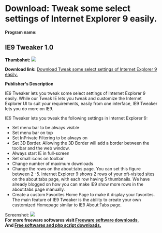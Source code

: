 # Download: Tweak some select settings of Internet Explorer 9 easily.

**Program name:**

## IE9 Tweaker 1.0

  
**Thumbshot:** ![](http://www.freewarefiles.com/screenshot/ie9tweaker_md.jpg)   
  
**Download link:** [Download Tweak some select settings of Internet Explorer 9 easily.](http://freesoftwares.boysofts.com/IE9-Tweaker_program_60766.html)  
  


**Publisher's Description**  
  


IE9 Tweaker lets you tweak some select settings of Internet Explorer 9 easily. While our Tweak IE lets you tweak and customize the Internet Explorer UI to suit your requirements, easily from one interface, IE9 Tweaker lets you do more on IE9. 

IE9 Tweaker lets you tweak the following settings in Internet Explorer 9:

  * Set menu bar to be always visible 
  * Set menu bar on top 
  * Set InPrivate Filtering to be always on 
  * Set 3D Border. Allowing the 3D Border will add a border between the toolbar and the web window. 
  * Always start IE in full-screen 
  * Set small icons on toolbar 
  * Change number of maximum downloads 
  * Change the rows on the about:tabs page. You can set this figure between 2 -5. Internet Explorer 9 shows 2 rows of your oft-visited sites on the about:tabs page, with each row having 5 thumbnails. We have already blogged on how you can make IE9 show more rows in the about:tabs page manually. 
  * Create a custom Favorites Home Page to make it display your favorites. 
The main feature of IE9 Tweaker is the ability to create your own customized Homepage similar to IE9 About:Tabs page. 

  
  
Screenshot: ![](http://www.freewarefiles.com/screenshot/ie9tweaker.jpg)   
**For more freeware softwares visit [Freeware software downloads.](http://freesoftwares.boysofts.com/)**   
**And [Free softwares and php script downloads.](http://www.boysofts.com/)**
